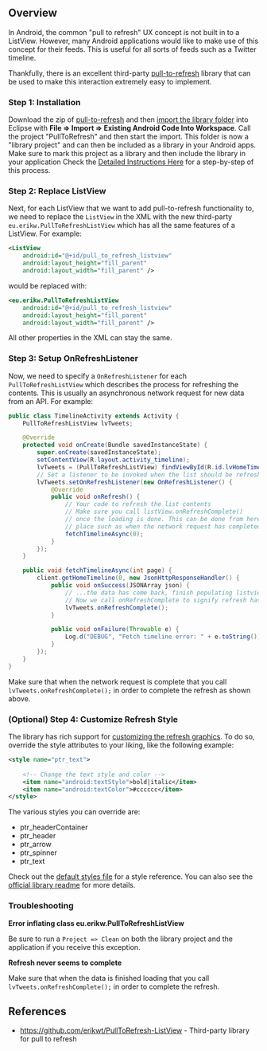 ## Overview

In Android, the common "pull to refresh" UX concept is not built in to a ListView. However, many Android applications would like to make use of this concept for their feeds. This is useful for all sorts of feeds such as a Twitter timeline.

Thankfully, there is an excellent third-party [pull-to-refresh](https://github.com/erikwt/PullToRefresh-ListView) library that can be used to make this interaction extremely easy to implement. 

### Step 1: Installation

Download the zip of [pull-to-refresh](https://github.com/erikwt/PullToRefresh-ListView/archive/master.zip) and then [import the library folder](http://imgur.com/a/N8baF) into Eclipse with **File => Import => Existing Android Code Into Workspace**. Call the project "PullToRefresh" and then start the import. This folder is now a "library project" and can then be included as a library in your Android apps. Make sure to mark this project as a library and then include the library in your application Check the [Detailed Instructions Here](http://imgur.com/a/N8baF) for a step-by-step of this process.

### Step 2: Replace ListView

Next, for each ListView that we want to add pull-to-refresh functionality to, we need to replace the `ListView` in the XML with the new third-party `eu.erikw.PullToRefreshListView` which has all the same features of a ListView. For example:

```xml
<ListView
    android:id="@+id/pull_to_refresh_listview"
    android:layout_height="fill_parent"
    android:layout_width="fill_parent" />
```

would be replaced with:

```xml
<eu.erikw.PullToRefreshListView
    android:id="@+id/pull_to_refresh_listview"
    android:layout_height="fill_parent"
    android:layout_width="fill_parent" />
```

All other properties in the XML can stay the same.

### Step 3: Setup OnRefreshListener

Now, we need to specify a `OnRefreshListener` for each `PullToRefreshListView` which describes the process for refreshing the contents. This is usually an asynchronous network request for new data from an API. For example:

```java
public class TimelineActivity extends Activity {
    PullToRefreshListView lvTweets;

    @Override
    protected void onCreate(Bundle savedInstanceState) {
        super.onCreate(savedInstanceState);
        setContentView(R.layout.activity_timeline);
        lvTweets = (PullToRefreshListView) findViewById(R.id.lvHomeTimeline);
        // Set a listener to be invoked when the list should be refreshed.
        lvTweets.setOnRefreshListener(new OnRefreshListener() {
            @Override
            public void onRefresh() {
                // Your code to refresh the list contents
                // Make sure you call listView.onRefreshComplete()
                // once the loading is done. This can be done from here or any
                // place such as when the network request has completed successfully.
                fetchTimelineAsync(0);
            }
        });
    }

    public void fetchTimelineAsync(int page) {
        client.getHomeTimeline(0, new JsonHttpResponseHandler() {
            public void onSuccess(JSONArray json) {
                // ...the data has come back, finish populating listview...
                // Now we call onRefreshComplete to signify refresh has finished
                lvTweets.onRefreshComplete();
            }

            public void onFailure(Throwable e) {
                Log.d("DEBUG", "Fetch timeline error: " + e.toString());
            }
        });
    }
}
```

Make sure that when the network request is complete that you call `lvTweets.onRefreshComplete();` in order to complete the refresh as shown above.

### (Optional) Step 4: Customize Refresh Style

The library has rich support for [customizing the refresh graphics](https://github.com/erikwt/PullToRefresh-ListView#style). To do so, override the style attributes to your liking, like the following example:

``` xml
<style name="ptr_text">
        
    <!-- Change the text style and color -->
    <item name="android:textStyle">bold|italic</item>
    <item name="android:textColor">#cccccc</item>
</style>
```

The various styles you can override are:

* ptr_headerContainer
* ptr_header
* ptr_arrow
* ptr_spinner
* ptr_text

Check out the [default styles file](https://github.com/erikwt/PullToRefresh-ListView/blob/master/libraryproject/res/values/ptr_default_style.xml) for a style reference. You can also see the [official library readme](https://github.com/erikwt/PullToRefresh-ListView#style) for more details.

### Troubleshooting

**Error inflating class eu.erikw.PullToRefreshListView**

Be sure to run a `Project => Clean` on both the library project and the application if you receive this exception. 

**Refresh never seems to complete**

Make sure that when the data is finished loading that you call `lvTweets.onRefreshComplete();` in order to complete the refresh.

## References

* <https://github.com/erikwt/PullToRefresh-ListView> - Third-party library for pull to refresh